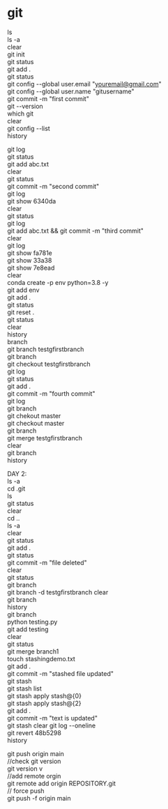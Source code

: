 # git  
ls  
ls -a  
clear  
git init  
git status  
git add .  
git status  
git config --global user.email "youremail@gmail.com"   
git config --global user.name "gitusername"    
git commit -m "first commit"    
git --version  
which git  
clear  
git config --list  
history  
     
git log  
git status  
git add abc.txt  
clear  
git status  
git commit -m "second commit"  
git log  
git show 6340da  
clear  
git status  
git log  
git add abc.txt && git commit -m "third commit"  
clear  
git log  
git show fa781e  
git show 33a38  
git show 7e8ead  
clear  
conda create -p env python=3.8 -y  
git add env  
git add .  
git status  
git reset .  
git status  
clear  
history  
branch  
git branch testgfirstbranch  
git branch  
git checkout testgfirstbranch  
git log  
git status  
git add .  
git commit -m "fourth commit"  
git log  
git branch  
git chekout master  
git checkout master  
git branch  
git merge testgfirstbranch  
clear  
git branch  
history
  
DAY 2:  
ls -a  
cd .git   
ls    
git status  
clear  
cd ..  
ls -a  
clear  
git status  
git add .  
git status  
git commit -m "file deleted"  
clear  
git status  
git branch  
git branch -d testgfirstbranch 
clear  
git branch  
history  
git branch   
python testing.py  
git add testing  
clear  
git status  
git merge branch1  
touch stashingdemo.txt  
git add .  
git commit -m "stashed file updated"  
git stash  
git stash list  
git stash apply stash@{0}  
git stash apply stash@{2}  
git add .  
git commit -m "text is updated"  
git stash clear 
git log --oneline  
git revert 48b5298  
history  

git push origin main  
//check git version  
git version v  
//add remote orgin  
git remote add origin REPOSITORY.git  
// force push  
git push -f origin main  

   
